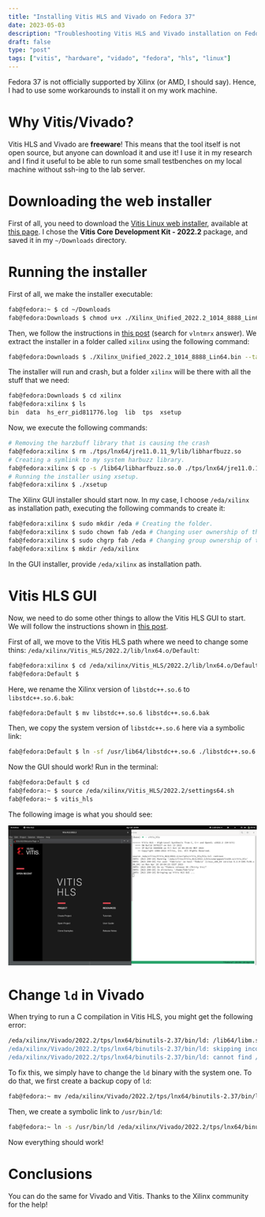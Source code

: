 ```yaml
---
title: "Installing Vitis HLS and Vivado on Fedora 37"
date: 2023-05-03
description: "Troubleshooting Vitis HLS and Vivado installation on Fedora, which is not offically supported by AMD."
draft: false
type: "post"
tags: ["vitis", "hardware", "vidado", "fedora", "hls", "linux"]
---
```


Fedora 37 is not officially supported by Xilinx (or AMD, I should say). Hence, I had to use some workarounds to install it on my work machine.

# Why Vitis/Vivado?

Vitis HLS and Vivado are **freeware**! This means that the tool itself is not open source, but anyone can download it and use it! I use it in my research and I find it useful to be able to run some small testbenches on my local machine without ssh-ing to the lab server.

# Downloading the web installer

First of all, you need to download the [Vitis Linux web installer](https://www.xilinx.com/member/forms/download/xef.html?filename=Xilinx_Unified_2022.2_1014_8888_Lin64.bin), available at [this page](https://www.xilinx.com/support/download/index.html/content/xilinx/en/downloadNav/vitis.html). I chose the **Vitis Core Development Kit - 2022.2** package, and saved it in my `~/Downloads` directory.

# Running the installer

First of all, we make the installer executable:

```bash
fab@fedora:~ $ cd ~/Downloads
fab@fedora:Downloads $ chmod u+x ./Xilinx_Unified_2022.2_1014_8888_Lin64.bin
```

Then, we follow the instructions in [this post](https://support.xilinx.com/s/question/0D52E00007Evd2XSAR/vivado-xsetup-jvm-crash-for-full-installer?language=en_US) (search for `vlntmrx` answer). We extract the installer in a folder called `xilinx` using the following command:

```bash
fab@fedora:Downloads $ ./Xilinx_Unified_2022.2_1014_8888_Lin64.bin --target xilinx
```

The installer will run and crash, but a folder `xilinx` will be there with all the stuff that we need:

```bash
fab@fedora:Downloads $ cd xilinx
fab@fedora:xilinx $ ls
bin  data  hs_err_pid811776.log  lib  tps  xsetup
```

Now, we execute the following commands: 

```bash
# Removing the harzbuff library that is causing the crash
fab@fedora:xilinx $ rm ./tps/lnx64/jre11.0.11_9/lib/libharfbuzz.so
# Creating a symlink to my system harbuzz library.
fab@fedora:xilinx $ cp -s /lib64/libharfbuzz.so.0 ./tps/lnx64/jre11.0.11_9/lib/libharfbuzz.so
# Running the installer using xsetup.
fab@fedora:xilinx $ ./xsetup
```

The Xilinx GUI installer should start now. In my case, I choose `/eda/xilinx` as installation path, executing the following commands to create it:

```bash
fab@fedora:xilinx $ sudo mkdir /eda # Creating the folder.
fab@fedora:xilinx $ sudo chown fab /eda # Changing user ownership of the folder.
fab@fedora:xilinx $ sudo chgrp fab /eda # Changing group ownership of the folder.
fab@fedora:xilinx $ mkdir /eda/xilinx
```

In the GUI installer, provide `/eda/xilinx` as installation path.

# Vitis HLS GUI 

Now, we need to do some other things to allow the Vitis HLS GUI to start. We will follow the instructions shown in [this post](https://support.xilinx.com/s/question/0D54U00006TZa0tSAD/vitis-and-vitishls-on-fedora-37?language=en_US). 

First of all, we move to the Vitis HLS path where we need to change some thins: `/eda/xilinx/Vitis_HLS/2022.2/lib/lnx64.o/Default`:

```bash
fab@fedora:xilinx $ cd /eda/xilinx/Vitis_HLS/2022.2/lib/lnx64.o/Default
fab@fedora:Default $
```

Here, we rename the Xilinx version of `libstdc++.so.6` to `libstdc++.so.6.bak`:

```bash
fab@fedora:Default $ mv libstdc++.so.6 libstdc++.so.6.bak
```

Then, we copy the system version of `libstdc++.so.6` here via a symbolic link:

```bash
fab@fedora:Default $ ln -sf /usr/lib64/libstdc++.so.6 ./libstdc++.so.6
```

Now the GUI should work! Run in the terminal:

```bash
fab@fedora:Default $ cd
fab@fedora:~ $ source /eda/xilinx/Vitis_HLS/2022.2/settings64.sh
fab@fedora:~ $ vitis_hls
```

The following image is what you should see:

![vitis-hls-gui-running](vitis-hls-gui-running.png)

# Change `ld` in Vivado

When trying to run a C compilation in Vitis HLS, you might get the following error:

```bash
/eda/xilinx/Vivado/2022.2/tps/lnx64/binutils-2.37/bin/ld: /lib64/libm.so.6: unknown type [0x13] section `.relr.dyn'
/eda/xilinx/Vivado/2022.2/tps/lnx64/binutils-2.37/bin/ld: skipping incompatible /lib64/libm.so.6 when searching for /lib64/libm.so.6
/eda/xilinx/Vivado/2022.2/tps/lnx64/binutils-2.37/bin/ld: cannot find /lib64/libm.so.6
```

To fix this, we simply have to change the `ld` binary with the system one. To do that, we first create a backup copy of `ld`: 

```bash
fab@fedora:~ mv /eda/xilinx/Vivado/2022.2/tps/lnx64/binutils-2.37/bin/ld /eda/xilinx/Vivado/2022.2/tps/lnx64/binutils-2.37/bin/ld.bak
```

Then, we create a symbolic link to `/usr/bin/ld`:

```bash 
fab@fedora:~ ln -s /usr/bin/ld /eda/xilinx/Vivado/2022.2/tps/lnx64/binutils-2.37/bin/ld
```

Now everything should work! 

# Conclusions

You can do the same for Vivado and Vitis. Thanks to the Xilinx community for the help!

